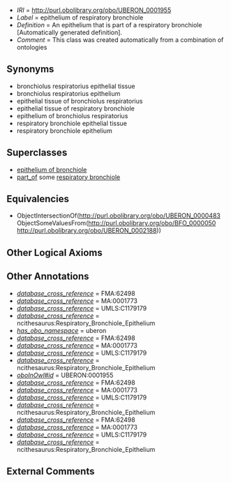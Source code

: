  * *IRI* = http://purl.obolibrary.org/obo/UBERON_0001955
 * *Label* = epithelium of respiratory bronchiole
 * *Definition* = An epithelium that is part of a respiratory bronchiole [Automatically generated definition].
 * *Comment* = This class was created automatically from a combination of ontologies

## Synonyms

 * bronchiolus respiratorius epithelial tissue
 * bronchiolus respiratorius epithelium
 * epithelial tissue of bronchiolus respiratorius
 * epithelial tissue of respiratory bronchiole
 * epithelium of bronchiolus respiratorius
 * respiratory bronchiole epithelial tissue
 * respiratory bronchiole epithelium

## Superclasses

 * [epithelium of bronchiole](../../UBERON/51/UBERON_0002051.md)
 * [part_of](../../BFO/50/BFO_0000050.md) some [respiratory bronchiole](../../UBERON/88/UBERON_0002188.md)

## Equivalencies

 * ObjectIntersectionOf(<http://purl.obolibrary.org/obo/UBERON_0000483> ObjectSomeValuesFrom(<http://purl.obolibrary.org/obo/BFO_0000050> <http://purl.obolibrary.org/obo/UBERON_0002188>))

## Other Logical Axioms


## Other Annotations

 * *[database_cross_reference](../../ef/oboInOwl#hasDbXref.md)* = FMA:62498
 * *[database_cross_reference](../../ef/oboInOwl#hasDbXref.md)* = MA:0001773
 * *[database_cross_reference](../../ef/oboInOwl#hasDbXref.md)* = UMLS:C1179179
 * *[database_cross_reference](../../ef/oboInOwl#hasDbXref.md)* = ncithesaurus:Respiratory_Bronchiole_Epithelium
 * *[has_obo_namespace](../../ce/oboInOwl#hasOBONamespace.md)* = uberon
 * *[database_cross_reference](../../ef/oboInOwl#hasDbXref.md)* = FMA:62498
 * *[database_cross_reference](../../ef/oboInOwl#hasDbXref.md)* = MA:0001773
 * *[database_cross_reference](../../ef/oboInOwl#hasDbXref.md)* = UMLS:C1179179
 * *[database_cross_reference](../../ef/oboInOwl#hasDbXref.md)* = ncithesaurus:Respiratory_Bronchiole_Epithelium
 * *[oboInOwl#id](../../id/oboInOwl#id.md)* = UBERON:0001955
 * *[database_cross_reference](../../ef/oboInOwl#hasDbXref.md)* = FMA:62498
 * *[database_cross_reference](../../ef/oboInOwl#hasDbXref.md)* = MA:0001773
 * *[database_cross_reference](../../ef/oboInOwl#hasDbXref.md)* = UMLS:C1179179
 * *[database_cross_reference](../../ef/oboInOwl#hasDbXref.md)* = ncithesaurus:Respiratory_Bronchiole_Epithelium
 * *[database_cross_reference](../../ef/oboInOwl#hasDbXref.md)* = FMA:62498
 * *[database_cross_reference](../../ef/oboInOwl#hasDbXref.md)* = MA:0001773
 * *[database_cross_reference](../../ef/oboInOwl#hasDbXref.md)* = UMLS:C1179179
 * *[database_cross_reference](../../ef/oboInOwl#hasDbXref.md)* = ncithesaurus:Respiratory_Bronchiole_Epithelium

## External Comments


